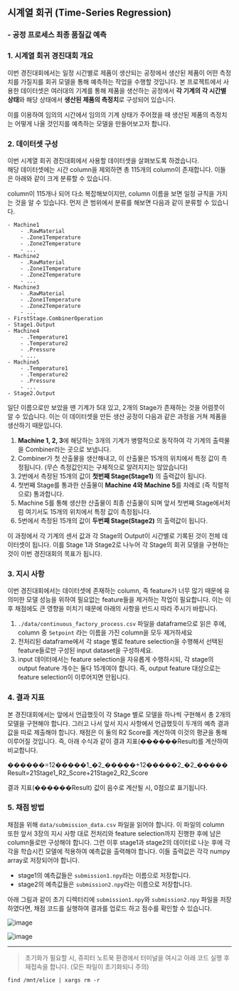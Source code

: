 ## **시계열 회귀 (Time-Series Regression)**

### - 공정 프로세스 최종 품질값 예측

### 1. 시계열 회귀 경진대회 개요

이번 경진대회에서는 일정 시간별로 제품이 생산되는 공정에서 생산된 제품이 어떤 측정치를 가질지를 회귀 모델을 통해 예측하는 작업을 수행할 것입니다. 본 프로젝트에서 사용한 데이터셋은 여러대의 기계를 통해 제품을 생산하는 공정에서 **각 기계의 각 시간별 상태**와 해당 상태에서 **생산된 제품의 측정치**로 구성되어 있습니다.

이를 이용하여 임의의 시간에서 임의의 기계 상태가 주어졌을 때 생산된 제품의 측정치는 어떻게 나올 것인지를 예측하는 모델을 만들어보고자 합니다.

### 2. 데이터셋 구성

이번 시계열 회귀 경진대회에서 사용할 데이터셋을 살펴보도록 하겠습니다.  
해당 데이터셋에는 시간 column을 제외하면 총 115개의 column이 존재합니다. 이들은 아래와 같이 크게 분류할 수 있습니다.

column이 115개나 되어 다소 복잡해보이지만, column 이름을 보면 일정 규칙을 가지는 것을 알 수 있습니다. 먼저 큰 범위에서 분류를 해보면 다음과 같이 분류할 수 있습니다.

```
- Machine1
    - .RawMaterial
    - .Zone1Temperature
    - .Zone2Temperature
    - ...
- Machine2
    - .RawMaterial
    - .Zone1Temperature
    - .Zone2Temperature
    - ...
- Machine3
    - .RawMaterial
    - .Zone1Temperature
    - .Zone2Temperature
    - ...
- FirstStage.CombinerOperation
- Stage1.Output
- Machine4
    - .Temperature1
    - .Temperature2
    - .Pressure
    - ...
- Machine5
    - .Temperature1
    - .Temperature2
    - .Pressure
    - ...
- Stage2.Output
```

일단 이름으로만 보았을 땐 기계가 5대 있고, 2개의 Stage가 존재하는 것을 어렴풋이 알 수 있습니다. 이는 이 데이터셋을 만든 생산 공정이 다음과 같은 과정을 거쳐 제품을 생산하기 때문입니다.

1. **Machine 1, 2, 3**에 해당하는 3개의 기계가 병렬적으로 동작하여 각 기계의 출력물을 Combiner라는 곳으로 보냅니다.
2. Combiner가 첫 산출물을 생산해내고, 이 산출물은 15개의 위치에서 특정 값이 측정됩니다. (무슨 측정값인지는 구체적으로 알려지지는 않았습니다)
3. 2번에서 측정된 15개의 값이 **첫번째 Stage(Stage1)** 의 출력값이 됩니다.
4. 첫번째 Stage를 통과한 산출물이 **Machine 4와 Machine 5**를 차례로 (즉 직렬적으로) 통과합니다.
5. Machine 5를 통해 생산한 산출물이 최종 산출물이 되며 앞서 첫번째 Stage에서처럼 여기서도 15개의 위치에서 특정 값이 측정됩니다.
6. 5번에서 측정된 15개의 값이 **두번째 Stage(Stage2)** 의 출력값이 됩니다.

이 과정에서 각 기계의 센서 값과 각 Stage의 Output이 시간별로 기록된 것이 전체 데이터셋이 됩니다. 이를 Stage 1과 Stage2로 나누어 각 Stage의 회귀 모델을 구현하는 것이 이번 경진대회의 목표가 됩니다.

### 3. 지시 사항

이번 경진대회에서는 데이터셋에 존재하는 column, 즉 feature가 너무 많기 때문에 유의미한 모델 성능을 위하여 필요없는 feature들을 제거하는 작업이 필요합니다. 이는 이후 채점에도 큰 영향을 미치기 때문에 아래의 사항을 반드시 따라 주시기 바랍니다.

1. `./data/continuous_factory_process.csv` 파일을 dataframe으로 읽은 후에, column 중 `Setpoint` 라는 이름을 가진 column을 모두 제거하세요
2. 전처리된 dataframe에서 각 stage 별로 feature selection을 수행해서 선택된 feature들로만 구성된 input dataset을 구성하세요.
3. input 데이터에서는 feature selection을 자유롭게 수행하시되, 각 stage의 output feature 개수는 둘다 15개여야 합니다. 즉, output feature 대상으로는 feature selection이 이루어지면 안됩니다.

### 4. 결과 지표

본 경진대회에서는 앞에서 언급했듯이 각 Stage 별로 모델을 하나씩 구현해서 총 2개의 모델을 구현해야 합니다. 그러고 나서 앞서 지시 사항에서 언급했듯이 두개의 예측 결과값을 따로 제출해야 합니다. 채점은 이 둘의 R2 Score를 계산하여 이것의 평균을 통해 이루어질 것입니다. 즉, 아래 수식과 같이 결과 지표(������Result)를 계산하여 비교합니다.

������=12�����1_�2_�����+12�����2_�2_�����Result=21​Stage1_R2_Score+21​Stage2_R2_Score

결과 지표(������Result) 값이 음수로 계산될 시, 0점으로 표기됩니다.

### 5. 채점 방법

채점을 위해 `data/submission_data.csv` 파일을 읽어야 합니다. 이 파일의 column 또한 앞서 3장의 지시 사항 대로 전처리와 feature selection까지 진행한 후에 남은 column들로만 구성해야 합니다. 그런 이후 stage1과 stage2의 데이터로 나눈 후에 각각을 학습시킨 모델에 적용하여 예측값을 출력해야 합니다. 이들 출력값은 각각 numpy array로 저장되어야 합니다.

- stage1의 예측값들은 `submission1.npy`라는 이름으로 저장합니다.
- stage2의 예측값들은 `submission2.npy`라는 이름으로 저장합니다.

아래 그림과 같이 초기 디렉터리에 `submission1.npy`와 `submission2.npy` 파일을 저장하였다면, 채점 코드를 실행하여 결과를 업로드 하고 점수를 확인할 수 있습니다.

![image](https://cdn-api.elice.io/api-attachment/attachment/268276b1a1d940808d482aa9103130db/image.png)

![image](https://cdn-api.elice.io/api-attachment/attachment/26278fdcd73b4a68ad91443ee259825c/image.png)

---

> 초기화가 필요할 시, 쥬피터 노트북 환경에서 터미널을 여시고 아래 코드 실행 후 재접속을 합니다. (모든 파일이 초기화되니 주의)

```
find /mnt/elice | xargs rm -r
```